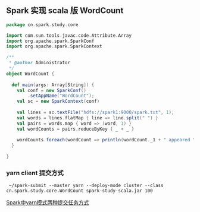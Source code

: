 ## Spark 实现 scala 版 WordCount
````scala
package cn.spark.study.core

import com.sun.tools.javac.code.Attribute.Array
import org.apache.spark.SparkConf
import org.apache.spark.SparkContext

/**
 * @author Administrator
 */
object WordCount {
  
  def main(args: Array[String]) {
    val conf = new SparkConf()
        .setAppName("WordCount");
    val sc = new SparkContext(conf)
  
    val lines = sc.textFile("hdfs://spark1:9000/spark.txt", 1); 
    val words = lines.flatMap { line => line.split(" ") }   
    val pairs = words.map { word => (word, 1) }   
    val wordCounts = pairs.reduceByKey { _ + _ }
    
    wordCounts.foreach(wordCount => println(wordCount._1 + " appeared " + wordCount._2 + " times."))  
  }
  
}
````

### yarn client 提交方式

````shell
 ~/spark-submit --master yarn --deploy-mode cluster --class cn.spark.study.core.WordCount spark-study-scala.jar 100
````

[Spark中yarn模式两种提交任务方式](https://blog.csdn.net/LHWorldBlog/article/details/79300036)

